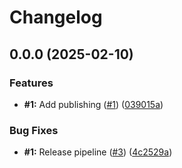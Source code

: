 # Changelog

## 0.0.0 (2025-02-10)


### Features

* **#1:** Add publishing ([#1](https://github.com/daniyel/nestjs-request-deduplication/issues/1)) ([039015a](https://github.com/daniyel/nestjs-request-deduplication/commit/039015ab25e8a07e7ea381853571bf07c57b8cad))


### Bug Fixes

* **#1:** Release pipeline ([#3](https://github.com/daniyel/nestjs-request-deduplication/issues/3)) ([4c2529a](https://github.com/daniyel/nestjs-request-deduplication/commit/4c2529a757b00ca8d51af00321af08712dd10e32))
